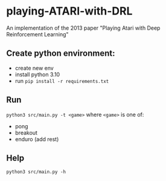 # playing-ATARI-with-DRL
An implementation of the 2013 paper "Playing Atari with Deep Reinforcement Learning"


## Create python environment:
* create new env
* install python 3.10
* run ```pip install -r requirements.txt```

## Run
```python3 src/main.py -t <game>```
where ```<game>``` is one of:
* pong
* breakout
* enduro
(add rest)

## Help
```python3 src/main.py -h```
